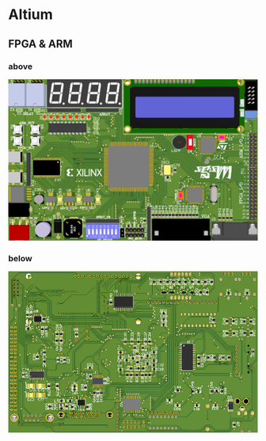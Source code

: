 # Altium
## FPGA & ARM
### above
![alt text](https://github.com/SajjadMahmoudi/Altium/blob/main/FPGA%20board/FPGA1-above.png)
### below
![alt text](https://github.com/SajjadMahmoudi/Altium/blob/main/FPGA%20board/FPGA1-below.png)
